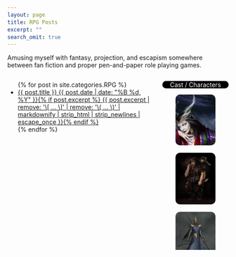 ```yaml
---
layout: page
title: RPG Posts
excerpt: ""
search_omit: true
---
```


Amusing myself with fantasy, projection, and escapism somewhere between fan fiction and proper pen-and-paper role playing games.

<div style="height: 400px; width: 65%; overflow: scroll; float: left">
  <ul class="post-list">
  {% for post in site.categories.RPG %} 
    <li><article><a href="{{ site.url }}{{ post.url }}">{{ post.title }} <span class="entry-date"><time datetime="{{ post.date | date_to_xmlschema }}">{{ post.date | date: "%B %d, %Y" }}</time></span>{% if post.excerpt %} <span class="excerpt">{{ post.excerpt | remove: '\[ ... \]' | remove: '\( ... \)' | markdownify | strip_html | strip_newlines | escape_once }}</span>{% endif %}</a></article></li>
  {% endfor %}
  </ul>
</div>

<div style="height: 400px; width: 30%; overflow: scroll; float: right; text-align: center">
  <p style="color: white; background-color: black; border-radius: 10px">Cast / Characters</p>
  <p><a href="http://rockandcode.ga/rpg/DND5E-Profile-Digoria/"><img title="Digoria Antica" src="../images/dnd/digoria.jpg" style="max-width: 60%; height: auto; border-radius: 10px"></a></p>
  <p><a href="http://rockandcode.ga/rpg/DND5E-Profile-Balfador/"><img title="Balfador Bombador" src="../images/dnd/balfador.jpg" style="max-width: 60%; height: auto; border-radius: 10px"></a></p>
  <p><a href="http://rockandcode.ga/rpg/DND5E-NPC-Corros/"><img title="Corros" src="../images/dnd/corros.jpg" style="max-width: 60%; height: auto; border-radius: 10px"></a></p>
  <p><a href="http://rockandcode.ga/rpg/DND5E-NPC-Ellion/"><img title="Ellion Stryfe" src="../images/dnd/ellion.jpg" style="max-width: 60%; height: auto; border-radius: 10px"></a></p>
  <p><a href="http://rockandcode.ga/rpg/DND5E-NPC-Phage/"><img title="Phage Elung" src="../images/dnd/phage.jpg" style="max-width: 60%; height: auto; border-radius: 10px"></a></p>
  <p><a href="https://drive.google.com/file/d/0BwQNloQbtainM0g2OTZTMU9EOUk/view?usp=sharing"><img title="Link" src="../images/dnd/link.png" style="max-width: 60%; height: auto; border-radius: 10px"></a></p>
  <p><a href="https://docs.google.com/spreadsheets/d/1p-WQgYI7Ct9d_1YGmA7DXQ6TMRv-c2dUVo1vQdtRU7M/edit?usp=sharing"><img title="Raiden" src="../images/mhrp/raiden.jpg" style="max-width: 60%; height: auto; border-raidus: 10px"></a></p>
  <!--
  <p><a href="https://drive.google.com/file/d/0B3L-FHD8lwfVdTBzblJXTU1RSnc/view?usp=sharing"><img title="Cas" src="" style="max-width: 60%; height: auto; border-radius: 10px"></a></p>
  <p><a><img title="Altorin" src="../images/dnd/altorin.jpg" style="max-width: 60%; height: auto; border-raidus: 10px"></a></p>
  <p><a><img title="Karasu"></a></p>
  <p><a href="https://drive.google.com/file/d/0B2RH_BSaD6YPTWxtd3M2cHkwVGs/view?usp=sharing"><img title="Alodel Erwer"></a></p>
  <p><a href="https://drive.google.com/file/d/0B2RH_BSaD6YPbTNNQTBudmtfc2M/view?usp=sharing"><img title="Alushiv Vandel"></a></p>
  <p><a href="https://drive.google.com/file/d/0B2RH_BSaD6YPS25GTG14QXlNY1E/view?usp=sharing"><img title="Panapos Thorivian"></a></p>
  -->
</div>
